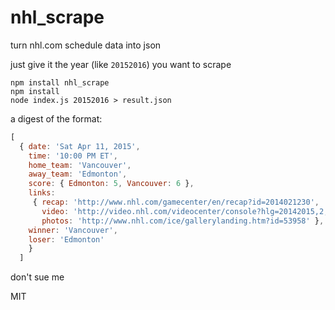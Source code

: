 # nhl_scrape
turn nhl.com schedule data into json

just give it the year (like `20152016`) you want to scrape

```
npm install nhl_scrape
npm install
node index.js 20152016 > result.json
```

a digest of the format:
```javascript
[
  { date: 'Sat Apr 11, 2015',
    time: '10:00 PM ET',
    home_team: 'Vancouver',
    away_team: 'Edmonton',
    score: { Edmonton: 5, Vancouver: 6 },
    links:
     { recap: 'http://www.nhl.com/gamecenter/en/recap?id=2014021230',
       video: 'http://video.nhl.com/videocenter/console?hlg=20142015,2,1230&lang=en',
       photos: 'http://www.nhl.com/ice/gallerylanding.htm?id=53958' },
    winner: 'Vancouver',
    loser: 'Edmonton'
    }
  ]
  ```
don't sue me

MIT